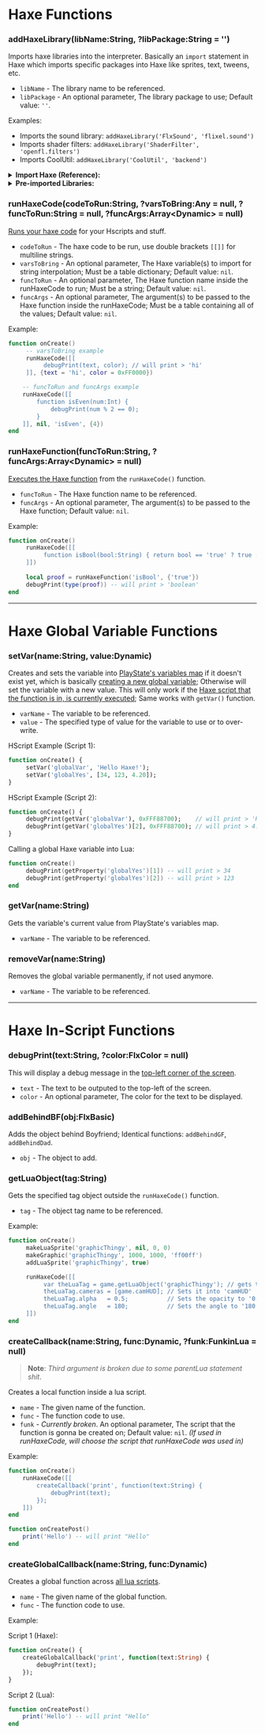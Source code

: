 # Haxe Functions
### addHaxeLibrary(libName:String, ?libPackage:String = '')
Imports haxe libraries into the interpreter. Basically an `import` statement in Haxe which imports specific packages into Haxe like sprites, text, tweens, etc.

- `libName` - The library name to be referenced.
- `libPackage` - An optional parameter, The library package to use; Default value: `''`.

Examples:
- Imports the sound library: `addHaxeLibrary('FlxSound', 'flixel.sound')`
- Imports shader filters: `addHaxeLibrary('ShaderFilter', 'openfl.filters')`
- Imports CoolUtil: `addHaxeLibrary('CoolUtil', 'backend')`

<details><summary><b>Import Haxe (Reference):</b></summary>
<p>

```haxe
package; // they are directories that contain modules, i dunno how it works, but very important to use.

// import library_package.library_name | <-- That's the syntax
import flixel.sound.FlxSound;       // Imports the sound package
import openfl.filters.ShaderFilter; // Imports the shader filter package
import backend.CoolUtil;            // Imports CoolUtil haxe file

// Also the semi colon ';' character is very important when declaring functions, packages, variables, etc.
```

</p>
</details>

<details><summary><b>Pre-imported Libraries:</b></summary>
<p>

```haxe
import flixel.FlxG;
import flixel.math.FlxMath;
import flixel.FlxSprite;
import flixel.FlxCamera;
import backend.PsychCamera;
import flixel.util.FlxTimer;
import flixel.tweens.FlxTween;
import flixel.tweens.FlxEase;
import psychlua.HScript.CustomFlxColor; // Not the actual FlxColor, since it is an Abstract (HScript can't use Abstracts), which means some functions and variables from FlxColor will be missing.
import backend.BaseStage.Countdown;
import states.PlayState;
import backend.Paths;
import backend.Conductor;
import backend.ClientPrefs;
import backend.Achievements;
import objects.Character;
import objects.Alphabet;
import objects.Note;
import psychlua.CustomSubstate;
import flixel.addons.display.FlxRuntimeShader;
import openfl.filters.ShaderFilter;
import StringTools;
import flxanimate.FlxAnimate;
```

</p>
</details>

### runHaxeCode(codeToRun:String, ?varsToBring:Any = null, ?funcToRun:String = null, ?funcArgs:Array\<Dynamic\> = null)
<ins>Runs your haxe code</ins> for your Hscripts and stuff.

- `codeToRun` - The haxe code to be run, use double brackets `[[]]` for multiline strings.
- `varsToBring` - An optional parameter, The Haxe variable(s) to import for string interpolation; Must be a table dictionary; Default value: `nil`.
- `funcToRun` - An optional parameter, The Haxe function name inside the runHaxeCode to run; Must be a string; Default value: `nil`.
- `funcArgs` - An optional parameter, The argument(s) to be passed to the Haxe function inside the runHaxeCode; Must be a table containing all of the values; Default value: `nil`.

Example:
```lua
function onCreate()
     -- varsToBring example
     runHaxeCode([[
          debugPrint(text, color); // will print > 'hi'
     ]], {text = 'hi', color = 0xFF0000})

    -- funcToRun and funcArgs example
    runHaxeCode([[
        function isEven(num:Int) {
            debugPrint(num % 2 == 0);
        }
    ]], nil, 'isEven', {4})
end
```

### runHaxeFunction(funcToRun:String, ?funcArgs:Array\<Dynamic\> = null)
<ins>Executes the Haxe function</ins> from the `runHaxeCode()` function.

- `funcToRun` - The Haxe function name to be referenced.
- `funcArgs` - An optional parameter, The argument(s) to be passed to the Haxe function; Default value: `nil`.

Example:
```lua
function onCreate()
     runHaxeCode([[
          function isBool(bool:String) { return bool == 'true' ? true : false; }
     ]])
     
     local proof = runHaxeFunction('isBool', {'true'})
     debugPrint(type(proof)) -- will print > 'boolean'
end
```

***

# Haxe Global Variable Functions
### setVar(name:String, value:Dynamic)
Creates and sets the variable into <ins>PlayState's variables map</ins> if it doesn't exist yet, which is basically <ins>creating a new global variable</ins>; Otherwise will set the variable with a new value. This will only work if the <ins>Haxe script that the function is in, is currently executed</ins>; Same works with `getVar()` function.

- `varName` - The variable to be referenced.
- `value` - The specified type of value for the variable to use or to over-write.

HScript Example (Script 1):
```haxe
function onCreate() {
     setVar('globalVar', 'Hello Haxe!');
     setVar('globalYes', [34, 123, 4.20]);
}
```

HScript Example (Script 2):
```haxe
function onCreate() {
     debugPrint(getVar('globalVar'), 0xFFF88700);    // will print > 'Hello Haxe!'
     debugPrint(getVar('globalYes')[2], 0xFFF88700); // will print > 4.20
}
```

Calling a global Haxe variable into Lua:
```lua
function onCreate()
     debugPrint(getProperty('globalYes')[1]) -- will print > 34
     debugPrint(getProperty('globalYes')[2]) -- will print > 123
end
```

### getVar(name:String)
Gets the variable's current value from PlayState's variables map.

- `varName` - The variable to be referenced.

### removeVar(name:String)
Removes the global variable permanently, if not used anymore.

- `varName` - The variable to be referenced.

***

# Haxe In-Script Functions
### debugPrint(text:String, ?color:FlxColor = null)
This will display a debug message in the <ins>top-left corner of the screen</ins>.

- `text` - The text to be outputed to the top-left of the screen.
- `color` - An optional parameter, The color for the text to be displayed.

### addBehindBF(obj:FlxBasic)
Adds the object behind Boyfriend; Identical functions: `addBehindGF`, `addBehindDad`.

- `obj` - The object to add.

### getLuaObject(tag:String)
Gets the specified tag object outside the `runHaxeCode()` function.

- `tag` - The object tag name to be referenced.

Example:
```lua
function onCreate()
     makeLuaSprite('graphicThingy', nil, 0, 0)
     makeGraphic('graphicThingy', 1000, 1000, 'ff00ff')
     addLuaSprite('graphicThingy', true)

     runHaxeCode([[
          var theLuaTag = game.getLuaObject('graphicThingy'); // gets the lua tag
          theLuaTag.cameras = [game.camHUD]; // Sets it into 'camHUD'
          theLuaTag.alpha   = 0.5;           // Sets the opacity to '0.5'
          theLuaTag.angle   = 180;           // Sets the angle to '180'
     ]])
end
```

### createCallback(name:String, func:Dynamic, ?funk:FunkinLua = null)
> **Note**: _Third argument is broken due to some parentLua statement shit_.

Creates a local function inside a lua script.

- `name` - The given name of the function.
- `func` - The function code to use.
- `funk` - _Currently broken_. An optional parameter, The script that the function is gonna be created on; Default value: `nil`. _(If used in runHaxeCode, will choose the script that runHaxeCode was used in)_

Example:

```lua
function onCreate()
    runHaxeCode([[
        createCallback('print', function(text:String) {
            debugPrint(text);
        });
    ]])
end

function onCreatePost()
    print('Hello') -- will print "Hello"
end
```

### createGlobalCallback(name:String, func:Dynamic)
Creates a global function across <ins>all lua scripts</ins>.

- `name` - The given name of the global function.
- `func` - The function code to use.

Example:

Script 1 (Haxe):
```haxe
function onCreate() {
    createGlobalCallback('print', function(text:String) {
        debugPrint(text);
    });
}
```

Script 2 (Lua):
```lua
function onCreatePost()
    print('Hello') -- will print "Hello"
end
```
